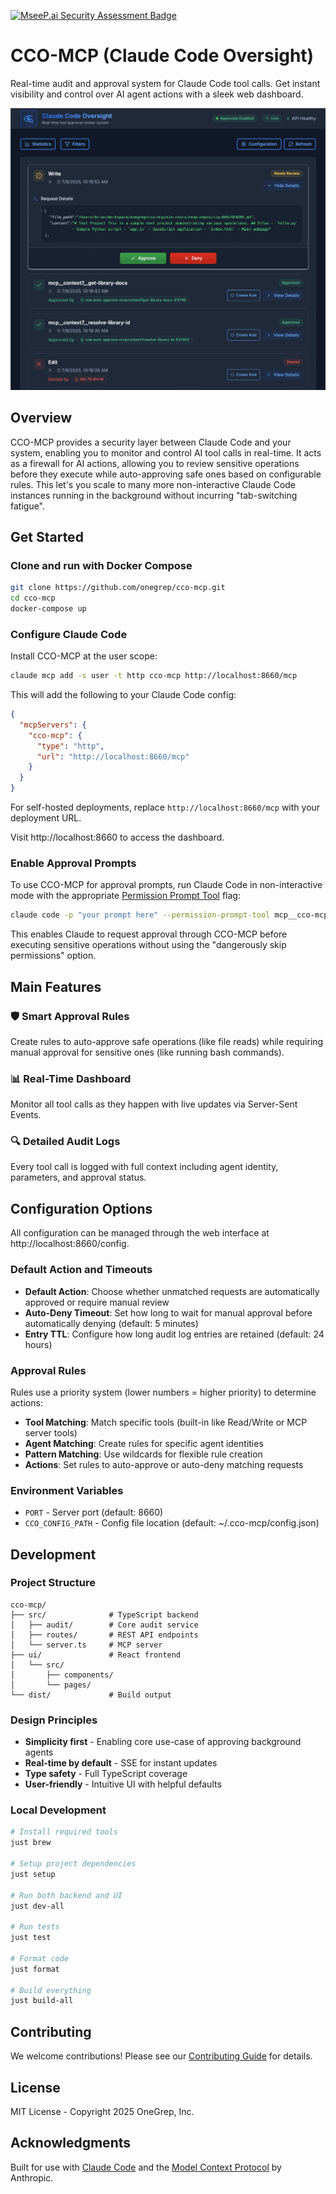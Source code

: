 [![MseeP.ai Security Assessment Badge](https://mseep.net/pr/toolprint-cco-mcp-badge.png)](https://mseep.ai/app/toolprint-cco-mcp)

# CCO-MCP (Claude Code Oversight)

Real-time audit and approval system for Claude Code tool calls. Get instant visibility and control over AI agent actions with a sleek web dashboard.

![CCO-MCP Dashboard](docs/Demo-Screenshot.png)

## Overview

CCO-MCP provides a security layer between Claude Code and your system, enabling you to monitor and control AI tool calls in real-time. It acts as a firewall for AI actions, allowing you to review sensitive operations before they execute while auto-approving safe ones based on configurable rules.  This let's you scale to many more non-interactive Claude Code instances running in the background without incurring "tab-switching fatigue".

## Get Started

### Clone and run with Docker Compose

```bash
git clone https://github.com/onegrep/cco-mcp.git
cd cco-mcp
docker-compose up
```

### Configure Claude Code

Install CCO-MCP at the user scope:

```bash
claude mcp add -s user -t http cco-mcp http://localhost:8660/mcp
```

This will add the following to your Claude Code config:

```json
{
  "mcpServers": {
    "cco-mcp": {
      "type": "http",
      "url": "http://localhost:8660/mcp"
    }
  }
}
```

For self-hosted deployments, replace `http://localhost:8660/mcp` with your deployment URL.

Visit http://localhost:8660 to access the dashboard.

### Enable Approval Prompts

To use CCO-MCP for approval prompts, run Claude Code in non-interactive mode with the appropriate [Permission Prompt Tool](https://docs.anthropic.com/en/docs/claude-code/sdk#custom-permission-prompt-tool) flag:

```bash
claude code -p "your prompt here" --permission-prompt-tool mcp__cco-mcp__approval_prompt
```

This enables Claude to request approval through CCO-MCP before executing sensitive operations without using the "dangerously skip permissions" option.

## Main Features

### 🛡️ Smart Approval Rules
Create rules to auto-approve safe operations (like file reads) while requiring manual approval for sensitive ones (like running bash commands).

### 📊 Real-Time Dashboard
Monitor all tool calls as they happen with live updates via Server-Sent Events.

### 🔍 Detailed Audit Logs
Every tool call is logged with full context including agent identity, parameters, and approval status.

## Configuration Options

All configuration can be managed through the web interface at http://localhost:8660/config.

### Default Action and Timeouts

- **Default Action**: Choose whether unmatched requests are automatically approved or require manual review
- **Auto-Deny Timeout**: Set how long to wait for manual approval before automatically denying (default: 5 minutes)
- **Entry TTL**: Configure how long audit log entries are retained (default: 24 hours)

### Approval Rules

Rules use a priority system (lower numbers = higher priority) to determine actions:

- **Tool Matching**: Match specific tools (built-in like Read/Write or MCP server tools)
- **Agent Matching**: Create rules for specific agent identities
- **Pattern Matching**: Use wildcards for flexible rule creation
- **Actions**: Set rules to auto-approve or auto-deny matching requests

### Environment Variables

- `PORT` - Server port (default: 8660)
- `CCO_CONFIG_PATH` - Config file location (default: ~/.cco-mcp/config.json)

## Development

### Project Structure

```
cco-mcp/
├── src/              # TypeScript backend
│   ├── audit/        # Core audit service
│   ├── routes/       # REST API endpoints
│   └── server.ts     # MCP server
├── ui/               # React frontend
│   └── src/
│       ├── components/
│       └── pages/
└── dist/             # Build output
```

### Design Principles

- **Simplicity first** - Enabling core use-case of approving background agents
- **Real-time by default** - SSE for instant updates
- **Type safety** - Full TypeScript coverage
- **User-friendly** - Intuitive UI with helpful defaults

### Local Development

```bash
# Install required tools
just brew

# Setup project dependencies
just setup

# Run both backend and UI
just dev-all

# Run tests
just test

# Format code
just format

# Build everything
just build-all
```

## Contributing

We welcome contributions! Please see our [Contributing Guide](CONTRIBUTING.md) for details.

## License

MIT License - Copyright 2025 OneGrep, Inc.

## Acknowledgments

Built for use with [Claude Code](https://claude.ai/code) and the [Model Context Protocol](https://modelcontextprotocol.io) by Anthropic.